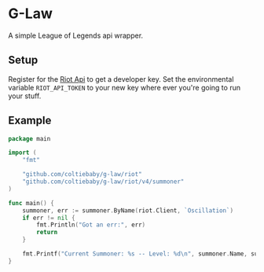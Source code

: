 # G-Law

A simple League of Legends api wrapper.

## Setup

Register for the [Riot Api](https://developer.riotgames.com/) to get a developer key.
Set the environmental variable `RIOT_API_TOKEN` to your new key where ever you're going
to run your stuff.

## Example
```go
package main

import (
	"fmt"

	"github.com/coltiebaby/g-law/riot"
	"github.com/coltiebaby/g-law/riot/v4/summoner"
)

func main() {
	summoner, err := summoner.ByName(riot.Client, `Oscillation`)
	if err != nil {
		fmt.Println("Got an err:", err)
		return
	}

	fmt.Printf("Current Summoner: %s -- Level: %d\n", summoner.Name, summoner.SummonerLevel)
}
```
